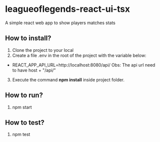 # leagueoflegends-react-ui-tsx
A simple react web app to show players matches stats

## How to install?
1) Clone the project to your local
2) Create a file .env in the root of the project with the variable below:
  * REACT_APP_API_URL=http://localhost:8080/api/  Obs: The api url need to have host + "/api/"
 
3) Execute the command <b>npm install</b> inside project folder.

## How to run?
1) npm start

## How to test?
1) npm test
